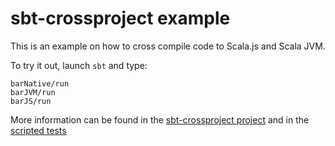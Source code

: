 # sbt-crossproject example

This is an example on how to cross compile code to Scala.js and Scala JVM.

To try it out, launch `sbt` and type:

```
barNative/run
barJVM/run
barJS/run
```

More information can be found in the [sbt-crossproject project](https://github.com/scala-native/sbt-crossproject#sbt-crossproject) and in the [scripted tests](https://github.com/scala-native/sbt-crossproject/tree/master/sbt-crossproject-test/src/sbt-test)
